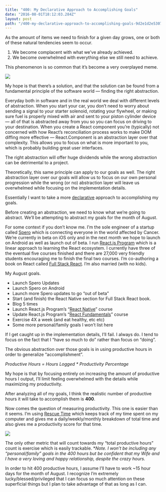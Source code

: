 ```yaml
---
title: "400: My Declarative Approach to Accomplishing Goals"
date: "2016-08-01T18:12:03.284Z"
layout: post
path: "/400-my-declarative-approach-to-accomplishing-goals-9d2e1d2e5307/"
---
```


As the amount of items we need to finish for a given day grows, one or both of
these natural tendencies seem to occur.

1.  We become complacent with what we’ve already achieved.
1.  We become overwhelmed with everything else we still need to achieve.

This phenomenon is so common that it’s become a very overplayed meme.

![](https://cdn-images-1.medium.com/max/1000/1*hDMwe57oOA3iXKeOnHsPIA.png)

My hope is that there’s a solution, and that the solution can be found from a
fundamental principle of the software world — finding the right abstraction.

Everyday both in software and in the real world we deal with different levels of
abstraction. When you start your car, you don’t need to worry about sending a
signal to your starter solenoid, rotating your flywheel, or making sure fuel is
properly mixed with air and sent to your piston cylinder device — all of that is
abstracted away from you so you can focus on driving to your destination. When
you create a React component you’re (typically) not concerned with how React’s
reconciliation process works to make DOM diffing more effective —
React.Component is an abstraction layer over that complexity. This allows you to
focus on what is more important to you, which is probably building great user
interfaces.

The right abstraction will offer huge dividends while the wrong abstraction can
be detrimental to a project.

Theoretically, this same principle can apply to our goals as well. The right
abstraction layer over our goals will allow us to focus on our own personal
progression while the wrong (or no) abstraction layer will leave us overwhelmed
while focusing on the implementation details.

Essentially I want to take a more
[declarative](https://medium.freecodecamp.com/imperative-vs-declarative-programming-283e96bf8aea)
approach to accomplishing my goals.

Before creating an abstraction, we need to know what we’re going to abstract.
We’ll be attempting to abstract my goals for the month of August.

For some context if you don’t know me. I’m the sole engineer of a startup called
[Spero](http://speroforcancer.com/) which is connecting everyone in the world
affected by Cancer. We’re currently in beta on iOS only and in the next month we
hope to launch on Android as well as launch out of beta. I run [React.js
Program](http://reactjsprogram.com/) which is a linear approach to learning the
React ecosystem. I currently have three of the eventual five courses finished
and there are 27,000 very friendly students encouraging me to finish the final
two courses. I’m co-authoring a book on React called [Full Stack
React](https://www.fullstackreact.com/). I’m also married (with no kids).

My August goals.

* Launch Spero Updates
* Launch Spero on Android
* Launch more Spero updates to go “out of beta”
* Start (and finish) the React Native section for Full Stack React book.
* Blog 5 times
* Launch React.js Program’s “[React
Native](http://courses.reactjsprogram.com/courses/reactnative)” course
* Update React.js Program’s “[React
Fundamentals](http://courses.reactjsprogram.com/courses/reactjsfundamentals)”
course
* Exercise 4X a week (and eat healthy, etc etc)
* Some more personal/family goals I won’t list here

If I get caught up in the implementation details, I’ll fail. I always do. I tend
to focus on the fact that I “have so much to do” rather than focus on “doing”.

The obvious abstraction over those goals is in using productive hours in order
to generalize “accomplishment”.

*Productive Hours = Hours Logged * Productivity Percentage*

My hope is that by focusing entirely on increasing the amount of productive
hours I output, I’ll limit feeling overwhelmed with the details while maximizing
my productivity.

After analyzing all of my goals, I think the realistic number of productive
hours it will take to accomplish them is **400**.

Now comes the question of measuring productivity. This one is easier than it
seems. I’m using [Rescue Time](http://rescuetime.com/) which keeps track of my
time spent on my computer and gives me a daily/weekly/monthly breakdown of total
time and also gives me a productivity score for that time.

![](https://cdn-images-1.medium.com/max/800/1*0ZIsysM4QOHtwO78L_g1mg.png)

The only other metric that will count towards my “total productive hours” count
is exercise which is easily trackable. **Note. I won’t be including any
“personal/family” goals in the 400 hours but be confident that my Wife and I
have a very loving and happy relationship, despite the crazy hours.*

In order to hit 400 productive hours, I assume I’ll have to work ~15 hour days
for the month of August. I recognize I’m extremely lucky/blessed/privileged that
I can focus so much attention on these superficial things but I plan to take
advantage of that as long as I can.
